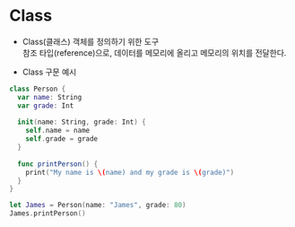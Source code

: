 # Class

- Class(클래스)
객체를 정의하기 위한 도구<br>
참조 타입(reference)으로, 데이터를 메모리에 올리고 메모리의 위치를 전달한다.<br>

- Class 구문 예시
```swift
class Person {
  var name: String
  var grade: Int
  
  init(name: String, grade: Int) {
    self.name = name
    self.grade = grade
  }
  
  func printPerson() {
    print("My name is \(name) and my grade is \(grade)")
  }
}

let James = Person(name: "James", grade: 80)
James.printPerson()
```
